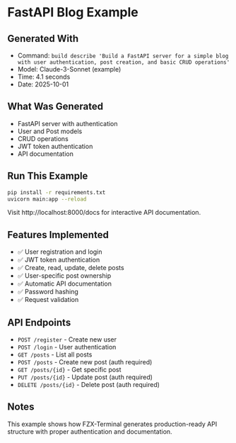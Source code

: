 # FastAPI Blog Example

## Generated With
- Command: `build describe 'Build a FastAPI server for a simple blog with user authentication, post creation, and basic CRUD operations'`
- Model: Claude-3-Sonnet (example)
- Time: 4.1 seconds
- Date: 2025-10-01

## What Was Generated
- FastAPI server with authentication
- User and Post models
- CRUD operations
- JWT token authentication
- API documentation

## Run This Example
```bash
pip install -r requirements.txt
uvicorn main:app --reload
```

Visit http://localhost:8000/docs for interactive API documentation.

## Features Implemented
- ✅ User registration and login
- ✅ JWT token authentication
- ✅ Create, read, update, delete posts
- ✅ User-specific post ownership
- ✅ Automatic API documentation
- ✅ Password hashing
- ✅ Request validation

## API Endpoints
- `POST /register` - Create new user
- `POST /login` - User authentication
- `GET /posts` - List all posts
- `POST /posts` - Create new post (auth required)
- `GET /posts/{id}` - Get specific post
- `PUT /posts/{id}` - Update post (auth required)
- `DELETE /posts/{id}` - Delete post (auth required)

## Notes
This example shows how FZX-Terminal generates production-ready API structure with proper authentication and documentation.